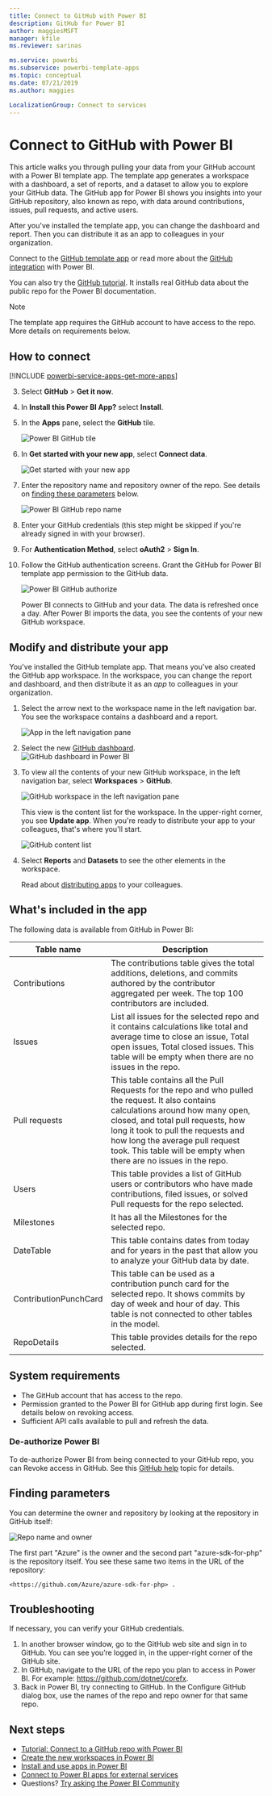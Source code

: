 ```yaml
---
title: Connect to GitHub with Power BI
description: GitHub for Power BI
author: maggiesMSFT
manager: kfile
ms.reviewer: sarinas

ms.service: powerbi
ms.subservice: powerbi-template-apps
ms.topic: conceptual
ms.date: 07/21/2019
ms.author: maggies

LocalizationGroup: Connect to services
---
```

# Connect to GitHub with Power BI
This article walks you through pulling your data from your GitHub account with a Power BI template app. The template app generates a workspace with a dashboard, a set of reports, and a dataset to allow you to explore your GitHub data. The GitHub app for Power BI shows you insights into your GitHub repository, also known as repo, with data around contributions, issues, pull requests, and active users.

After you've installed the template app, you can change the dashboard and report. Then you can distribute it as an app to colleagues in your organization.

Connect to the [GitHub template app](https://app.powerbi.com/groups/me/getapps/services/pbi-contentpacks.pbiapps-github) or read more about the [GitHub integration](https://powerbi.microsoft.com/integrations/github) with Power BI.

You can also try the [GitHub tutorial](service-tutorial-connect-to-github.md). It installs real GitHub data about the public repo for the  Power BI documentation.

>[!NOTE]
>The template app requires the GitHub account to have access to the repo. More details on requirements below.

## How to connect
[!INCLUDE [powerbi-service-apps-get-more-apps](./includes/powerbi-service-apps-get-more-apps.md)]
   
3. Select **GitHub** \> **Get it now**.
4. In **Install this Power BI App?** select **Install**.
4. In the **Apps** pane, select the **GitHub** tile.

    ![Power BI GitHub tile](media/service-connect-to-github/power-bi-github-tile.png)

6. In **Get started with your new app**, select **Connect data**.

    ![Get started with your new app](media/service-tutorial-connect-to-github/power-bi-github-app-tutorial-connect-data.png)

5. Enter the repository name and repository owner of the repo. See details on [finding these parameters](#FindingParams) below.
   
    ![Power BI GitHub repo name](media/service-tutorial-connect-to-github/power-bi-github-app-tutorial-connect.png)

5. Enter your GitHub credentials (this step might be skipped if you're already signed in with your browser). 
6. For **Authentication Method**, select **oAuth2** \> **Sign In**. 
7. Follow the GitHub authentication screens. Grant the GitHub for Power BI template app permission to the GitHub data.
   
   ![Power BI GitHub authorize](media/service-connect-to-github/github_authorize.png)
   
    Power BI connects to GitHub and your data.  The data is refreshed once a day. After Power BI imports the data, you see the contents of your new GitHub workspace.

## Modify and distribute your app

You've installed the GitHub template app. That means you've also created the GitHub app workspace. In the workspace, you can change the report and dashboard, and then distribute it as an *app* to colleagues in your organization. 

1. Select the arrow next to the workspace name in the left navigation bar. You see the workspace contains a dashboard and a report.

    ![App in the left navigation pane](media/service-tutorial-connect-to-github/power-bi-github-app-tutorial-left-nav-expanded.png)

8. Select the new [GitHub dashboard](https://powerbi.microsoft.com/integrations/github).    
    ![GitHub dashboard in Power BI](media/service-tutorial-connect-to-github/power-bi-github-app-tutorial-new-dashboard.png)

3. To view all the contents of your new GitHub workspace, in the left navigation bar, select **Workspaces** > **GitHub**.
 
   ![GitHub workspace in the left navigation pane](media/service-connect-to-github/power-bi-github-left-nav.png)

    This view is the content list for the workspace. In the upper-right corner, you see **Update app**. When you're ready to distribute your app to your colleagues, that's where you'll start. 

    ![GitHub content list](media/service-connect-to-github/power-bi-github-content-list.png)

2. Select **Reports** and **Datasets** to see the other elements in the workspace.

    Read about [distributing apps](service-create-distribute-apps.md) to your colleagues.

## What's included in the app
The following data is available from GitHub in Power BI:     

| Table name | Description |
| --- | --- |
| Contributions |The contributions table gives the total additions, deletions, and commits authored by the contributor aggregated per week. The top 100 contributors are included. |
| Issues |List all issues for the selected repo and it contains calculations like total and average time to close an issue, Total open issues,  Total closed issues. This table will be empty when there are no issues in the repo. |
| Pull requests |This table contains all the Pull Requests for the repo and who pulled the request. It also contains calculations around how many open, closed, and total pull requests, how long it took to pull the requests and how long the average pull request took. This table will be empty when there are no issues in the repo. |
| Users |This table provides a list of GitHub users or contributors who have made contributions, filed issues, or solved Pull requests for the repo selected. |
| Milestones |It has all the Milestones for the selected repo. |
| DateTable |This table contains dates from today and for years in the past that allow you to analyze your GitHub data by date. |
| ContributionPunchCard |This table can be used as a contribution punch card for the selected repo. It shows commits by day of week and hour of day. This table is not connected to other tables in the model. |
| RepoDetails |This table provides details for the repo selected. |

## System requirements
* The GitHub account that has access to the repo.  
* Permission granted to the Power BI for GitHub app during first login. See details below on revoking access.  
* Sufficient API calls available to pull and refresh the data.  

### De-authorize Power BI
To de-authorize Power BI from being connected to your GitHub repo, you can Revoke access in GitHub. See this [GitHub help](https://help.github.com/articles/keeping-your-ssh-keys-and-application-access-tokens-safe/#reviewing-your-authorized-applications-oauth) topic for details.

<a name="FindingParams"></a>
## Finding parameters
You can determine the owner and repository by looking at the repository in GitHub itself:

![Repo name and owner](media/service-connect-to-github/github_ownerrepo.png)

The first part "Azure" is the owner and the second part "azure-sdk-for-php" is the repository itself.  You see these same two items in the URL of the repository:

    <https://github.com/Azure/azure-sdk-for-php> .

## Troubleshooting
If necessary, you can verify your GitHub credentials.  

1. In another browser window, go to the GitHub web site and sign in to GitHub. You can see you’re logged in, in the upper-right corner of the GitHub site.    
2. In GitHub, navigate to the URL of the repo you plan to access in Power BI. For example: https://github.com/dotnet/corefx.  
3. Back in Power BI, try connecting to GitHub. In the Configure GitHub dialog box, use the names of the repo and repo owner for that same repo.  

## Next steps

* [Tutorial: Connect to a GitHub repo with Power BI](service-tutorial-connect-to-github.md)
* [Create the new workspaces in Power BI](service-create-the-new-workspaces.md)
* [Install and use apps in Power BI](consumer/end-user-apps.md)
* [Connect to Power BI apps for external services](service-connect-to-services.md)
* Questions? [Try asking the Power BI Community](http://community.powerbi.com/)

